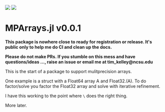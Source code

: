 [![][build-status-img]][build-status-url]
[![][codecov-img]][codecov-url]

# MPArrays.jl v0.0.1

__This package is nowhere close to ready for registration or release. It's public only to help me do CI and clean up the docs.__

__Please do not make PRs. If you stumble on this mess and have questions/ideas ..., raise an issue or email me at tim_kelley@ncsu.edu__

This is the start of a package to support mulitprecision arrays. 

One example is a struct with a Float64 array A and Float32.(A). To do factor/solve you factor the Float32 array and solve with iterative refinement.

I have this working to the point where ```\``` does the right thing.

More later.

[build-status-img]: https://github.com/ctkelley/MPArrays.jl/workflows/CI/badge.svg
[build-status-url]: https://github.com/ctkelley/MPArrays.jl/actions

[codecov-img]: https://codecov.io/gh/ctkelley/MPArrays.jl/branch/master/graph/badge.svg
[codecov-url]: https://codecov.io/gh/ctkelley/MPArrays.jl
